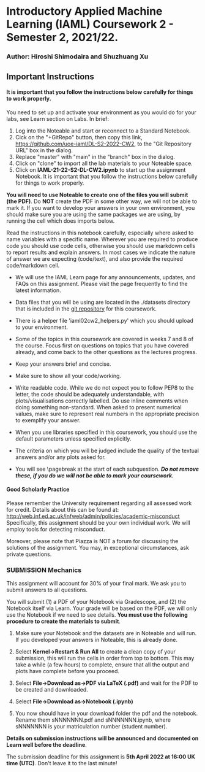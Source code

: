 # Introductory Applied Machine Learning (IAML) Coursework 2 - Semester 2, 2021/22.

### Author: Hiroshi Shimodaira and Shuzhuang Xu

## Important Instructions

#### It is important that you follow the instructions below carefully for things to work properly.

You need to set up and activate your environment as you would do for your labs, see Learn section on Labs.  In brief:
1. Log into the Noteable and start or reconnect to a Standard Notebook.
2. Cick on the "+GitRepo" button, then copy this link, https://github.com/uoe-iaml/DL-S2-2022-CW2, to the "Git Repository URL" box in the dialog.
3. Replace "master" with "main" in the "branch" box in the dialog.
4. Click on "clone" to import all the lab materials to your Noteable space.
5. Click on **IAML-21-22-S2-DL-CW2.ipynb** to start up the assignment Notebook.
It is important that you follow the instructions below carefully for things to work properly.

**You will need to use Noteable to create one of the files you will submit (the PDF)**.  Do **NOT** create the PDF in some other way, we will not be able to mark it.  If you want to develop your answers in your own environment, you should make sure you are using the same packages we are using, by running the cell which does imports below.

Read the instructions in this notebook carefully, especially where asked to name variables with a specific name. Wherever you are required to produce code you should use code cells, otherwise you should use markdown cells to report results and explain answers. In most cases we indicate the nature of answer we are expecting (code/text), and also provide the required code/markdown cell.

- We will use the IAML Learn page for any announcements, updates, and FAQs on this assignment. Please visit the page frequently to find the latest information.
- Data files that you will be using are located in the ./datasets directory that is included in the [git repository](https://github.com/uoe-iaml/DL-S2-2022-CW2) for this coursework.
- There is a helper file 'iaml02cw2_helpers.py' which you should upload to your environment.
- Some of the topics in this coursework are covered in weeks 7 and 8 of the course. Focus first on questions on topics that you have covered already, and come back to the other questions as the lectures progress.
- Keep your answers brief and concise.
- Make sure to show all your code/working.
- Write readable code. While we do not expect you to follow PEP8 to the letter, the code should be adequately understandable, with plots/visualisations correctly labelled. Do use inline comments when doing something non-standard. When asked to present numerical values, make sure to represent real numbers in the appropriate precision to exemplify your answer. 
- When you use libraries specified in this coursework, you should use the default parameters unless specified explicitly.
- The criteria on which you will be judged include the quality of the textual answers and/or any plots asked for.

- You will see <html>\\pagebreak</html> at the start of each subquestion.  ***Do not remove these, if you do we will not be able to mark your coursework.***

#### Good Scholarly Practice
Please remember the University requirement regarding all assessed work for credit. Details about this can be found at:
http://web.inf.ed.ac.uk/infweb/admin/policies/academic-misconduct
Specifically, this assignment should be your own individual work. We will employ tools for detecting misconduct.

Moreover, please note that Piazza is NOT a forum for discussing the solutions of the assignment. You may, in exceptional circumstances, ask private questions.

### SUBMISSION Mechanics
This assignment will account for 30% of your final mark. We ask you to submit answers to all questions.

You will submit (1) a PDF of your Notebook via Gradescope, and (2) the Notebook itself via Learn.  Your grade will be based on the PDF, we will only use the Notebook if we need to see details.  **You must use the following procedure to create the materials to submit**.

1. Make sure your Notebook and the datasets are in Noteable and will run.  If you developed your answers in Noteable, this is already done.

2. Select **Kernel->Restart & Run All** to create a clean copy of your submission, this will run the cells in order from top to bottom.  This may take a while (a few hours) to complete, ensure that all the output and plots have complete before you proceed.

3. Select **File->Download as->PDF via LaTeX (.pdf)** and wait for the PDF to be created and downloaded.

4. Select **File->Download as->Notebook (.ipynb)**

5. You now should have in your download folder the pdf and the notebook.  Rename them sNNNNNNN.pdf and sNNNNNNN.ipynb, where sNNNNNNN is your matriculation number (student number).

**Details on submission instructions will be announced and documented on Learn well before the deadline**. 

The submission deadline for this assignment is **5th April 2022 at 16:00 UK time (UTC)**.  Don't leave it to the last minute!

